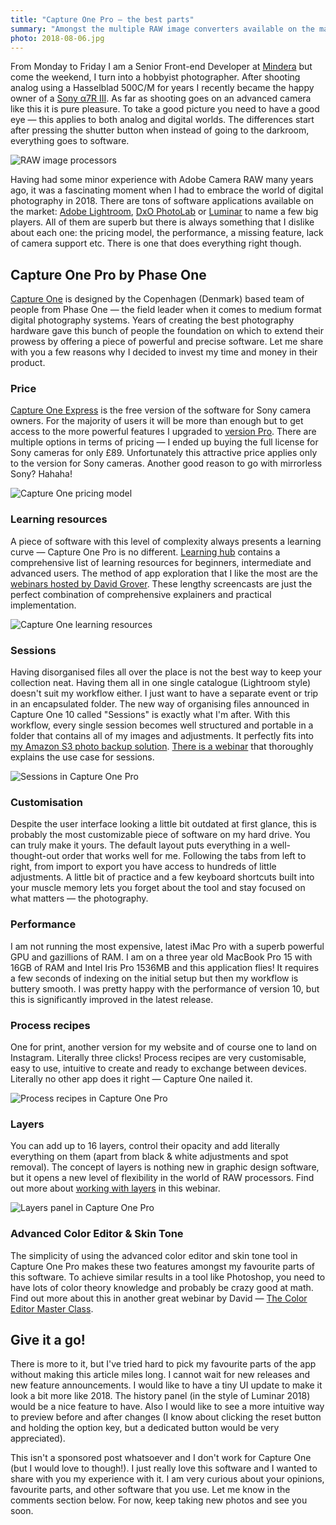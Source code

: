 ```yaml
---
title: "Capture One Pro — the best parts"
summary: "Amongst the multiple RAW image converters available on the market, I settled with the one by Phase One. Let me share with you a few reasons why I made this choice."
photo: 2018-08-06.jpg
---
```


From Monday to Friday I am a Senior Front-end Developer at [Mindera](https://mindera.com/) but come the weekend, I turn into a hobbyist photographer. After shooting analog using a Hasselblad 500C/M for years I recently became the happy owner of a [Sony α7R III](https://www.sony.co.uk/electronics/interchangeable-lens-cameras/ilce-7rm3). As far as shooting goes on an advanced camera like this it is pure pleasure. To take a good picture you need to have a good eye — this applies to both analog and digital worlds. The differences start after pressing the shutter button when instead of going to the darkroom, everything goes to software.

![RAW image processors](/photos/2018-08-06-1.jpg)

Having had some minor experience with Adobe Camera RAW many years ago, it was a fascinating moment when I had to embrace the world of digital photography in 2018. There are tons of software applications available on the market: [Adobe Lightroom](https://www.adobe.com/uk/products/photoshop-lightroom.html), [DxO PhotoLab](https://www.dxo.com/us/photography/photo-software/dxo-photolab) or [Luminar](https://skylum.com/luminar) to name a few big players. All of them are superb but there is always something that I dislike about each one: the pricing model, the performance, a missing feature, lack of camera support etc. There is one that does everything right though.

## Capture One Pro by Phase One

[Capture One](https://www.phaseone.com/en/Products/Software/Capture-One-Pro/Highlights.aspx) is designed by the Copenhagen (Denmark) based team of people from Phase One — the field leader when it comes to medium format digital photography systems. Years of creating the best photography hardware gave this bunch of people the foundation on which to extend their prowess by offering a piece of powerful and precise software. Let me share with you a few reasons why I decided to invest my time and money in their product.

### Price

[Capture One Express](https://www.phaseone.com/en/Products/Software/Capture-One-Pro/Sony-Pro.aspx) is the free version of the software for Sony camera owners. For the majority of users it will be more than enough but to get access to the more powerful features I upgraded to [version Pro](https://www.phaseone.com/en/Products/Software/Capture-One-Pro/Features.aspx). There are multiple options in terms of pricing — I ended up buying the full license for Sony cameras for only £89. Unfortunately this attractive price applies only to the version for Sony cameras. Another good reason to go with mirrorless Sony? Hahaha!

![Capture One pricing model](/photos/2018-08-06-2.jpg)

### Learning resources

A piece of software with this level of complexity always presents a learning curve — Capture One Pro is no different. [Learning hub](https://learn.phaseone.com/) contains a comprehensive list of learning resources for beginners, intermediate and advanced users. The method of app exploration that I like the most are the [webinars hosted by David Grover](https://www.youtube.com/playlist?list=PLBZS3EGK3tQ9eNptYkVQlh9hTZ6d-rNOU). These lengthy screencasts are just the perfect combination of comprehensive explainers and practical implementation.

![Capture One learning resources](/photos/2018-08-06-3.jpg)

### Sessions

Having disorganised files all over the place is not the best way to keep your collection neat. Having them all in one single catalogue (Lightroom style) doesn't suit my workflow either. I just want to have a separate event or trip in an encapsulated folder. The new way of organising files announced in Capture One 10 called "Sessions" is exactly what I'm after. With this workflow, every single session becomes well structured and portable in a folder that contains all of my images and adjustments. It perfectly fits into [my Amazon S3 photo backup solution](https://pawelgrzybek.com/my-amazon-s3-photo-backup-solution/). [There is a webinar](https://youtu.be/NdsMo0mKgy4) that thoroughly explains the use case for sessions.

![Sessions in Capture One Pro](/photos/2018-08-06-4.jpg)

### Customisation

Despite the user interface looking a little bit outdated at first glance, this is probably the most customizable piece of software on my hard drive. You can truly make it yours. The default layout puts everything in a well-thought-out order that works well for me. Following the tabs from left to right, from import to export you have access to hundreds of little adjustments. A little bit of practice and a few keyboard shortcuts built into your muscle memory lets you forget about the tool and stay focused on what matters — the photography.

### Performance

I am not running the most expensive, latest iMac Pro with a superb powerful GPU and gazillions of RAM. I am on a three year old MacBook Pro 15 with 16GB of RAM and Intel Iris Pro 1536MB and this application flies! It requires a few seconds of indexing on the initial setup but then my workflow is buttery smooth. I was pretty happy with the performance of version 10, but this is significantly improved in the latest release.

### Process recipes

One for print, another version for my website and of course one to land on Instagram. Literally three clicks! Process recipes are very customisable, easy to use, intuitive to create and ready to exchange between devices. Literally no other app does it right — Capture One nailed it.

![Process recipes in Capture One Pro](/photos/2018-08-06-5.jpg)

### Layers

You can add up to 16 layers, control their opacity and add literally everything on them (apart from black & white adjustments and spot removal). The concept of layers is nothing new in graphic design software, but it opens a new level of flexibility in the world of RAW processors. Find out more about [working with layers](https://youtu.be/2WHpVfgC5Qc) in this webinar.

![Layers panel in Capture One Pro](/photos/2018-08-06-6.jpg)

### Advanced Color Editor & Skin Tone 

The simplicity of using the advanced color editor and skin tone tool in Capture One Pro makes these two features amongst my favourite parts of this software. To achieve similar results in a tool like Photoshop, you need to have lots of color theory knowledge and probably be crazy good at math. Find out more about this in another great webinar by David — [The Color Editor Master Class](https://youtu.be/ZlBLEXe4rPA).

## Give it a go!

There is more to it, but I've tried hard to pick my favourite parts of the app without making this article miles long. I cannot wait for new releases and new feature announcements. I would like to have a tiny UI update to make it look a bit more like 2018. The history panel (in the style of Luminar 2018) would be a nice feature to have. Also I would like to see a more intuitive way to preview before and after changes (I know about clicking the reset button and holding the option key, but a dedicated button would be very appreciated).

This isn't a sponsored post whatsoever and I don't work for Capture One (but I would love to though!). I just really love this software and I wanted to share with you my experience with it. I am very curious about your opinions, favourite parts, and other software that you use. Let me know in the comments section below. For now, keep taking new photos and see you soon.
